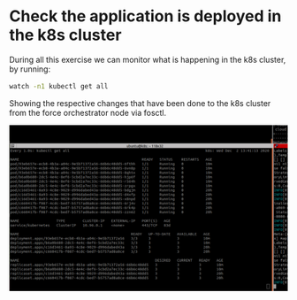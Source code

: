 # Check the application is deployed in the k8s cluster


During all this exercise we can monitor what is happening in the k8s cluster, by running:

```sh
watch -n1 kubectl get all
```

Showing the respective changes that have been done to the k8s cluster from the force orchestrator node via fosctl.

![K8s watch](../figures/k8s_watch.png)